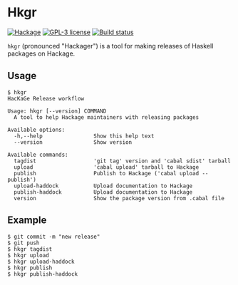 # Hkgr

[![Hackage](https://img.shields.io/hackage/v/hkgr.svg)](https://hackage.haskell.org/package/hkgr)
[![GPL-3 license](https://img.shields.io/badge/license-GPL--3-blue.svg)](LICENSE)
[![Build status](https://secure.travis-ci.org/juhp/hkgr.svg)](https://travis-ci.org/juhp/hkgr)

`hkgr` (pronounced "Hackager") is a tool for making releases of
Haskell packages on Hackage.

## Usage

```
$ hkgr
HacKaGe Release workflow

Usage: hkgr [--version] COMMAND
  A tool to help Hackage maintainers with releasing packages

Available options:
  -h,--help                Show this help text
  --version                Show version

Available commands:
  tagdist                  'git tag' version and 'cabal sdist' tarball
  upload                   'cabal upload' tarball to Hackage
  publish                  Publish to Hackage ('cabal upload --publish')
  upload-haddock           Upload documentation to Hackage
  publish-haddock          Upload documentation to Hackage
  version                  Show the package version from .cabal file
```

## Example
```
$ git commit -m "new release"
$ git push
$ hkgr tagdist
$ hkgr upload
$ hkgr upload-haddock
$ hkgr publish
$ hkgr publish-haddock
```
